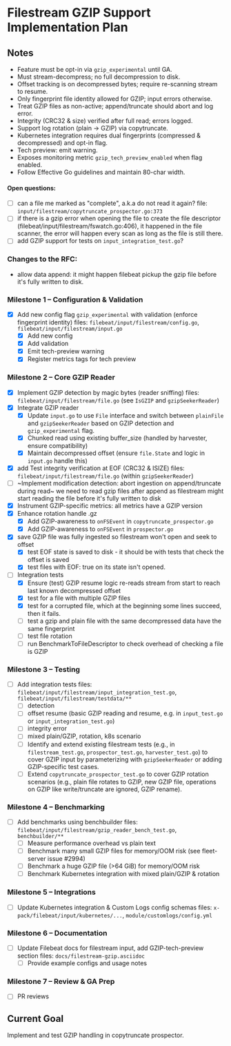 # Filestream GZIP Support Implementation Plan

## Notes
- Feature must be opt-in via `gzip_experimental` until GA.
- Must stream-decompress; no full decompression to disk.
- Offset tracking is on decompressed bytes; require re-scanning stream to resume.
- Only fingerprint file identity allowed for GZIP; input errors otherwise.
- Treat GZIP files as non-active; append/truncate should abort and log error.
- Integrity (CRC32 & size) verified after full read; errors logged.
- Support log rotation (plain -> GZIP) via copytruncate.
- Kubernetes integration requires dual fingerprints (compressed & decompressed) and opt-in flag.
- Tech preview: emit warning.
- Exposes monitoring metric `gzip_tech_preview_enabled` when flag enabled.
- Follow Effective Go guidelines and maintain 80-char width.

#### Open questions:
- [ ] can a file me marked as "complete", a.k.a do not read it again?
  file: `input/filestream/copytruncate_prospector.go:373`
- [ ] if there is a gzip error when opening the file to create the file
descriptor (filebeat/input/filestream/fswatch.go:406), it happened in the file
scanner, the error will happen every scan as long as the file is still there.
- [ ] add GZIP support for tests on `input_integration_test.go`?

### Changes to the RFC:
 - allow data append: it might happen filebeat pickup the gzip file before it's fully written to disk.

### Milestone 1 – Configuration & Validation
- [x] Add new config flag `gzip_experimental` with validation (enforce fingerprint identity)
      files: `filebeat/input/filestream/config.go`,
      `filebeat/input/filestream/input.go`
  - [x] Add new config
  - [x] Add validation
  - [x] Emit tech-preview warning
  - [x] Register metrics tags for tech preview

### Milestone 2 – Core GZIP Reader
- [x] Implement GZIP detection by magic bytes (reader sniffing)
      files: `filebeat/input/filestream/file.go` (see `IsGZIP` and `gzipSeekerReader`)
- [x] Integrate GZIP reader
  - [x] Update `input.go` to use `File` interface and switch between `plainFile` and `gzipSeekerReader` based on GZIP detection and `gzip_experimental` flag.
  - [x] Chunked read using existing buffer_size (handled by harvester, ensure compatibility)
  - [x] Maintain decompressed offset (ensure `file.State` and logic in `input.go` handle this)
- [x] add Test integrity verification at EOF (CRC32 & ISIZE)
      files: `filebeat/input/filestream/file.go` (within `gzipSeekerReader`)
- [ ] ~Implement modification detection: abort ingestion on append/truncate during read~
      we need to read gzip files after append as filestream might start reading the file before it's fully written to disk
- [x] Instrument GZIP-specific metrics: all metrics have a GZIP version
- [x] Enhance rotation handle .gz
  - [x] Add GZIP-awareness to `onFSEvent` in `copytruncate_prospector.go`
  - [x] Add GZIP-awareness to `onFSEvent` in `prospector.go`
- [x] save GZIP file was fully ingested so filestream won't open and seek to offset
  - [x] test EOF state is saved to disk - it should be with tests that check the offset is saved
  - [x] test files with EOF: true on its state isn't opened.
- [ ] Integration tests
  - [x] Ensure (test) GZIP resume logic re-reads stream from start to reach last known decompressed offset
  - [x] test for a file with multiple GZIP files
  - [x] test for a corrupted file, which at the beginning some lines succeed, then
    it fails.
  - [ ] test a gzip and plain file with the same decompressed data have the same
  fingerprint
  - [ ] test file rotation
  - [ ] run BenchmarkToFileDescriptor to check overhead of checking a file is GZIP

### Milestone 3 – Testing
- [ ] Add integration tests
      files: `filebeat/input/filestream/input_integration_test.go`,
      `filebeat/input/filestream/testdata/**`
  - [ ] detection
  - [ ] offset resume (basic GZIP reading and resume, e.g. in `input_test.go` or `input_integration_test.go`)
  - [ ] integrity error
  - [ ] mixed plain/GZIP, rotation, k8s scenario
  - [ ] Identify and extend existing filestream tests (e.g., in `filestream_test.go`, `prospector_test.go`, `harvester_test.go`) to cover GZIP input by parameterizing with `gzipSeekerReader` or adding GZIP-specific test cases.
  - [ ] Extend `copytruncate_prospector_test.go` to cover GZIP rotation scenarios (e.g., plain file rotates to GZIP, new GZIP file, operations on GZIP like write/truncate are ignored, GZIP rename).

### Milestone 4 – Benchmarking
- [ ] Add benchmarks using benchbuilder
      files: `filebeat/input/filestream/gzip_reader_bench_test.go`,
      `benchbuilder/**`
  - [ ] Measure performance overhead vs plain text
  - [ ] Benchmark many small GZIP files for memory/OOM risk (see fleet-server issue #2994)
  - [ ] Benchmark a huge GZIP file (>64 GiB) for memory/OOM risk
  - [ ] Benchmark Kubernetes integration with mixed plain/GZIP & rotation

### Milestone 5 – Integrations
- [ ] Update Kubernetes integration & Custom Logs config schemas
      files: `x-pack/filebeat/input/kubernetes/...`,
      `module/customlogs/config.yml`

### Milestone 6 – Documentation
- [ ] Update Filebeat docs for filestream input, add GZIP-tech-preview section
      files: `docs/filestream-gzip.asciidoc`
  - [ ] Provide example configs and usage notes

### Milestone 7 – Review & GA Prep
- [ ] PR reviews

## Current Goal
Implement and test GZIP handling in copytruncate prospector.

